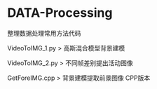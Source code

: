 # DATA-Processing
整理数据处理常用方法代码

VideoToIMG_1.py > 高斯混合模型背景建模

VideoToIMG_2.py > 不同帧差别提出活动图像

GetForeIMG.cpp > 背景建模提取前景图像 CPP版本
